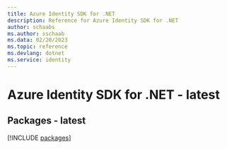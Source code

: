 ```yaml
---
title: Azure Identity SDK for .NET
description: Reference for Azure Identity SDK for .NET
author: schaabs
ms.author: sschaab
ms.data: 02/20/2023
ms.topic: reference
ms.devlang: dotnet
ms.service: identity
---
```

# Azure Identity SDK for .NET - latest
## Packages - latest
[!INCLUDE [packages](identity-index.md)]